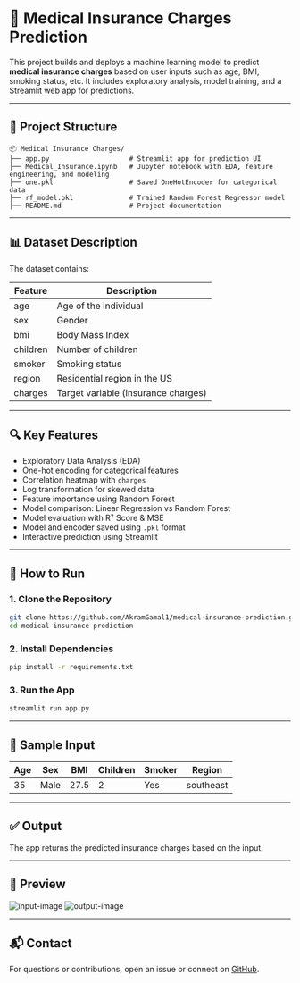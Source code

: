 
# 🏥 Medical Insurance Charges Prediction

This project builds and deploys a machine learning model to predict **medical insurance charges** based on user inputs such as age, BMI, smoking status, etc. It includes exploratory analysis, model training, and a Streamlit web app for predictions.

---

## 📁 Project Structure

```
📦 Medical Insurance Charges/
├── app.py                    # Streamlit app for prediction UI
├── Medical_Insurance.ipynb   # Jupyter notebook with EDA, feature engineering, and modeling
├── one.pkl                   # Saved OneHotEncoder for categorical data
├── rf_model.pkl              # Trained Random Forest Regressor model
├── README.md                 # Project documentation
```

---

## 📊 Dataset Description

The dataset contains:

| Feature   | Description                            |
|-----------|----------------------------------------|
| age       | Age of the individual                  |
| sex       | Gender                                 |
| bmi       | Body Mass Index                        |
| children  | Number of children                     |
| smoker    | Smoking status                         |
| region    | Residential region in the US           |
| charges   | Target variable (insurance charges)    |

---

## 🔍 Key Features

- Exploratory Data Analysis (EDA)
- One-hot encoding for categorical features
- Correlation heatmap with `charges`
- Log transformation for skewed data
- Feature importance using Random Forest
- Model comparison: Linear Regression vs Random Forest
- Model evaluation with R² Score & MSE
- Model and encoder saved using `.pkl` format
- Interactive prediction using Streamlit

---

## 🚀 How to Run

### 1. Clone the Repository
```bash
git clone https://github.com/AkramGamal1/medical-insurance-prediction.git
cd medical-insurance-prediction
```

### 2. Install Dependencies
```bash
pip install -r requirements.txt
```

### 3. Run the App
```bash
streamlit run app.py
```

---

## 🧪 Sample Input

| Age | Sex   | BMI  | Children | Smoker | Region     |
|-----|-------|------|----------|--------|------------|
| 35  | Male  | 27.5 | 2        | Yes    | southeast  |

---

## ✅ Output

The app returns the predicted insurance charges based on the input.

---

## 📸 Preview

![input-image]("images/input.png")
![output-image]("images/output.png")

---

## 📬 Contact

For questions or contributions, open an issue or connect on [GitHub](https://github.com/AkramGamal1).
